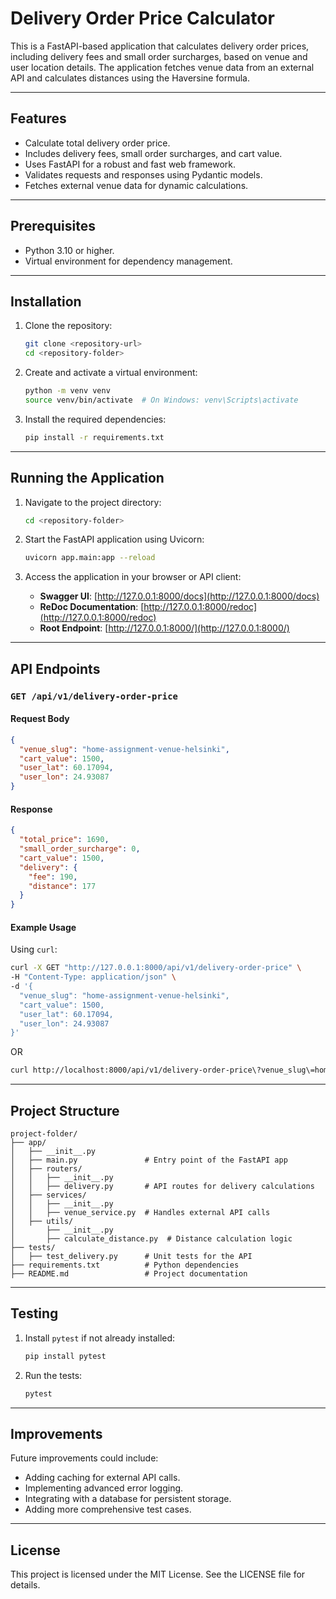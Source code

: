 # Delivery Order Price Calculator

This is a FastAPI-based application that calculates delivery order prices, including delivery fees and small order surcharges, based on venue and user location details. The application fetches venue data from an external API and calculates distances using the Haversine formula.

---

## Features

- Calculate total delivery order price.
- Includes delivery fees, small order surcharges, and cart value.
- Uses FastAPI for a robust and fast web framework.
- Validates requests and responses using Pydantic models.
- Fetches external venue data for dynamic calculations.

---

## Prerequisites

- Python 3.10 or higher.
- Virtual environment for dependency management.

---

## Installation

1. Clone the repository:
   ```bash
   git clone <repository-url>
   cd <repository-folder>
   ```

2. Create and activate a virtual environment:
   ```bash
   python -m venv venv
   source venv/bin/activate  # On Windows: venv\Scripts\activate
   ```

3. Install the required dependencies:
   ```bash
   pip install -r requirements.txt
   ```

---

## Running the Application

1. Navigate to the project directory:
   ```bash
   cd <repository-folder>
   ```

2. Start the FastAPI application using Uvicorn:
   ```bash
   uvicorn app.main:app --reload
   ```

3. Access the application in your browser or API client:
   - **Swagger UI**: [http://127.0.0.1:8000/docs](http://127.0.0.1:8000/docs)
   - **ReDoc Documentation**: [http://127.0.0.1:8000/redoc](http://127.0.0.1:8000/redoc)
   - **Root Endpoint**: [http://127.0.0.1:8000/](http://127.0.0.1:8000/)

---

## API Endpoints

### `GET /api/v1/delivery-order-price`

#### Request Body
```json
{
  "venue_slug": "home-assignment-venue-helsinki",
  "cart_value": 1500,
  "user_lat": 60.17094,
  "user_lon": 24.93087
}
```

#### Response
```json
{
  "total_price": 1690,
  "small_order_surcharge": 0,
  "cart_value": 1500,
  "delivery": {
    "fee": 190,
    "distance": 177
  }
}
```

#### Example Usage
Using `curl`:
```bash
curl -X GET "http://127.0.0.1:8000/api/v1/delivery-order-price" \
-H "Content-Type: application/json" \
-d '{
  "venue_slug": "home-assignment-venue-helsinki",
  "cart_value": 1500,
  "user_lat": 60.17094,
  "user_lon": 24.93087
}'
```
OR

```bash
curl http://localhost:8000/api/v1/delivery-order-price\?venue_slug\=home-assignment-venue-helsinki\&cart_value\=1000\&user_lat\=60.17094\&user_lon\=24.93087
```

---

## Project Structure

```
project-folder/
├── app/
│   ├── __init__.py
│   ├── main.py               # Entry point of the FastAPI app
│   ├── routers/
│   │   ├── __init__.py
│   │   ├── delivery.py       # API routes for delivery calculations
│   ├── services/
│   │   ├── __init__.py
│   │   ├── venue_service.py  # Handles external API calls
│   ├── utils/
│       ├── __init__.py
│       ├── calculate_distance.py  # Distance calculation logic
├── tests/
│   ├── test_delivery.py      # Unit tests for the API
├── requirements.txt          # Python dependencies
├── README.md                 # Project documentation
```

---

## Testing

1. Install `pytest` if not already installed:
   ```bash
   pip install pytest
   ```

2. Run the tests:
   ```bash
   pytest
   ```

---

## Improvements

Future improvements could include:

- Adding caching for external API calls.
- Implementing advanced error logging.
- Integrating with a database for persistent storage.
- Adding more comprehensive test cases.

---

## License

This project is licensed under the MIT License. See the LICENSE file for details.

